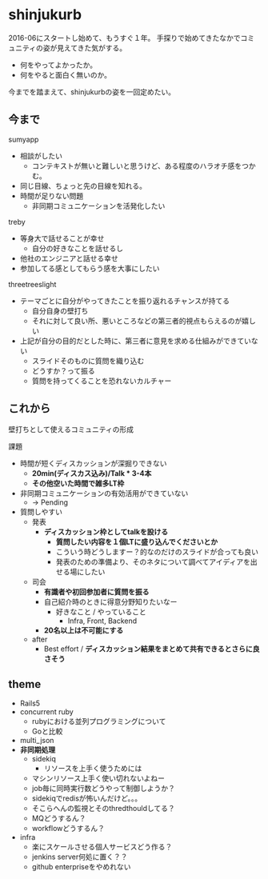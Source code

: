 # shinjukurb

2016-06にスタートし始めて、もうすぐ１年。
手探りで始めてきたなかでコミュニティの姿が見えてきた気がする。

- 何をやってよかったか。
- 何をやると面白く無いのか。

今までを踏まえて、shinjukurbの姿を一回定めたい。

## 今まで

sumyapp
- 相談がしたい
  - コンテキストが無いと難しいと思うけど、ある程度のハラオチ感をつかむ。
- 同じ目線、ちょっと先の目線を知れる。
- 時間が足りない問題
  - 非同期コミュニケーションを活発化したい

treby
- 等身大で話せることが幸せ
  - 自分の好きなことを話せるし
- 他社のエンジニアと話せる幸せ
- 参加してる感としてもらう感を大事にしたい

threetreeslight
- テーマごとに自分がやってきたことを振り返れるチャンスが持てる
  - 自分自身の壁打ち
  - それに対して良い所、悪いところなどの第三者的視点もらえるのが嬉しい
- 上記が自分の目的だとした時に、第三者に意見を求める仕組みができていない
  - スライドそのものに質問を織り込む
  - どうすか？って振る
  - 質問を持ってくることを恐れないカルチャー

## これから

壁打ちとして使えるコミュニティの形成

課題
- 時間が短くディスカッションが深掘りできない
  - **20min(ディスカス込み)/Talk * 3-4本**
  - **その他空いた時間で雑多LT枠**
- 非同期コミュニケーションの有効活用ができていない
  - -> Pending
- 質問しやすい
  - 発表
    - **ディスカッション枠としてtalkを設ける**
      - **質問したい内容を１個LTに盛り込んでくださいとか**
      - こういう時どうしますー？的なのだけのスライドが合っても良い
      - 発表のための準備より、そのネタについて調べてアイディアを出せる場にしたい
  - 司会
    - **有識者や初回参加者に質問を振る**
    - 自己紹介時のときに得意分野知りたいなー
      - 好きなこと / やっていること
        - Infra, Front, Backend
    - **20名以上は不可能にする**
  - after
    - Best effort / **ディスカッション結果をまとめて共有できるとさらに良さそう**

## theme

- Rails5
- concurrent ruby
  - rubyにおける並列プログラミングについて
  - Goと比較
- multi_json
- **非同期処理**
  - sidekiq
    - リソースを上手く使うためには
  - マシンリソース上手く使い切れないよねー
  - job毎に同時実行数どうやって制御しようか？
  - sidekiqでredisが怖いんだけど。。。
  - そこらへんの監視とそのthredthouldしてる？
  - MQどうするん？
  - workflowどうするん？
- infra
  - 楽にスケールさせる個人サービスどう作る？
  - jenkins server何処に置く？？
  - github enterpriseをやめれない
